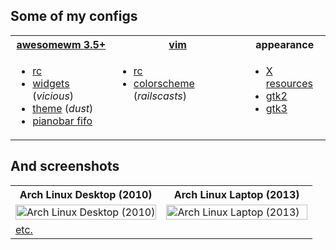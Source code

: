 Some of my configs
------------

<table>
  <tr>
    <th><a href=".config/awesome">awesomewm 3.5+</a></th>
    <th><a href=".vim">vim</a></th>
    <th>appearance</th>
  </tr>
  <tr>
    <td valign="top">
      <ul>
        <li><a href=".config/awesome/rc.lua">rc</a></li>
        <li><a href=".config/awesome/wi.lua">widgets</a> (<em>vicious</em>)</li>
        <li><a href=".config/awesome/themes/dust/theme.lua">theme</a> (<em>dust</em>)</li>
        <li><a href=".config/pianobar">pianobar fifo</a></li>
      </ul>
    </td>
    <td valign="top">
      <ul>
        <li><a href=".vim/vimrc">rc</a></li>
        <li><a href=".vim/colors/railscasts.vim">colorscheme</a> (<em>railscasts</em>)</li>
      </ul>
    </td>
    <td valign="top">
      <ul>
        <li><a href=".Xdefaults">X resources</li>
        <li><a href=".gtkrc.mine">gtk2</a></li>
        <li><a href=".config/gtk-3.0/settings.ini">gtk3</a></li>
      </ul>
    </td>
  </tr>
</table>

And screenshots
------------

<table>
  <tr><th>Arch Linux Desktop (2010)</th><th>Arch Linux Laptop (2013)</th></tr>
  <tr>
    <td width="50%">
      <a href="https://github.com/tdy/dots/raw/master/screenshots/awesome_20100113_1680x1050.png">
        <img src="screenshots/awesome_20100113_1680x1050.png" width="100%" alt="Arch Linux Desktop (2010)" />
      </a>
    </td>
    <td width="50%">
      <a href="https://github.com/tdy/dots/raw/master/screenshots/awesome_20130301_2880x1800.png">
        <img src="screenshots/awesome_20130301_2880x1800.png" width="100%" alt="Arch Linux Laptop (2013)" />
      </a>
    </td>
  </tr>
  <tr><td colspan="2"><a href="screenshots">etc.</a></td></tr>
</table>
